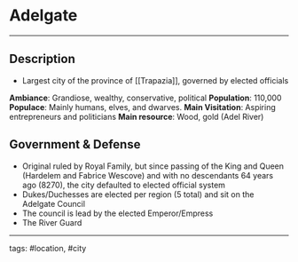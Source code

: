 # Adelgate
---

## Description
-   Largest city of the province of [[Trapazia]], governed by elected officials 
    
**Ambiance**: Grandiose, wealthy, conservative, political
**Population**: 110,000
**Populace**: Mainly humans, elves, and dwarves.
**Main Visitation**: Aspiring entrepreneurs and politicians
**Main resource**: Wood, gold (Adel River)

## Government & Defense
-   Original ruled by Royal Family, but since passing of the King and Queen (Hardelem and Fabrice Wescove) and with no descendants 64 years ago (8270), the city defaulted to elected official system   
-   Dukes/Duchesses are elected per region (5 total) and sit on the Adelgate Council    
-   The council is lead by the elected Emperor/Empress    
-   The River Guard

---
tags: #location, #city